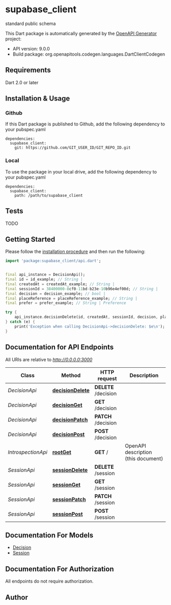 # supabase_client
standard public schema

This Dart package is automatically generated by the [OpenAPI Generator](https://openapi-generator.tech) project:

- API version: 9.0.0
- Build package: org.openapitools.codegen.languages.DartClientCodegen

## Requirements

Dart 2.0 or later

## Installation & Usage

### Github
If this Dart package is published to Github, add the following dependency to your pubspec.yaml
```
dependencies:
  supabase_client:
    git: https://github.com/GIT_USER_ID/GIT_REPO_ID.git
```

### Local
To use the package in your local drive, add the following dependency to your pubspec.yaml
```
dependencies:
  supabase_client:
    path: /path/to/supabase_client
```

## Tests

TODO

## Getting Started

Please follow the [installation procedure](#installation--usage) and then run the following:

```dart
import 'package:supabase_client/api.dart';


final api_instance = DecisionApi();
final id = id_example; // String |
final createdAt = createdAt_example; // String |
final sessionId = 38400000-8cf0-11bd-b23e-10b96e4ef00d; // String |
final decision = decision_example; // bool |
final placeReference = placeReference_example; // String |
final prefer = prefer_example; // String | Preference

try {
    api_instance.decisionDelete(id, createdAt, sessionId, decision, placeReference, prefer);
} catch (e) {
    print('Exception when calling DecisionApi->decisionDelete: $e\n');
}

```

## Documentation for API Endpoints

All URIs are relative to *http://0.0.0.0:3000*

Class | Method | HTTP request | Description
------------ | ------------- | ------------- | -------------
*DecisionApi* | [**decisionDelete**](doc//DecisionApi.md#decisiondelete) | **DELETE** /decision |
*DecisionApi* | [**decisionGet**](doc//DecisionApi.md#decisionget) | **GET** /decision |
*DecisionApi* | [**decisionPatch**](doc//DecisionApi.md#decisionpatch) | **PATCH** /decision |
*DecisionApi* | [**decisionPost**](doc//DecisionApi.md#decisionpost) | **POST** /decision |
*IntrospectionApi* | [**rootGet**](doc//IntrospectionApi.md#rootget) | **GET** / | OpenAPI description (this document)
*SessionApi* | [**sessionDelete**](doc//SessionApi.md#sessiondelete) | **DELETE** /session |
*SessionApi* | [**sessionGet**](doc//SessionApi.md#sessionget) | **GET** /session |
*SessionApi* | [**sessionPatch**](doc//SessionApi.md#sessionpatch) | **PATCH** /session |
*SessionApi* | [**sessionPost**](doc//SessionApi.md#sessionpost) | **POST** /session |


## Documentation For Models

 - [Decision](doc//Decision.md)
 - [Session](doc//Session.md)


## Documentation For Authorization

 All endpoints do not require authorization.


## Author

